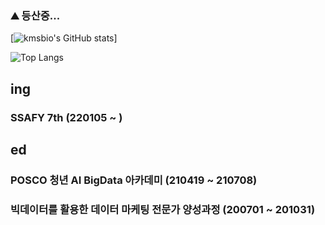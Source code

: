 ### ⛰️ 등산중...

[![kmsbio's GitHub stats](https://github-readme-stats.vercel.app/api?username=jangwonseok17)]

![Top Langs](https://github-readme-stats.vercel.app/api/top-langs/?username=jangwonseok17)


## ing
### SSAFY 7th (220105 ~ )

## ed
### POSCO 청년 AI BigData 아카데미 (210419 ~ 210708)
### 빅데이터를 활용한 데이터 마케팅 전문가 양성과정 (200701 ~ 201031)

